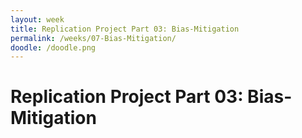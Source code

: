 ```yaml
---
layout: week
title: Replication Project Part 03: Bias-Mitigation
permalink: /weeks/07-Bias-Mitigation/
doodle: /doodle.png
---
```


# Replication Project Part 03: Bias-Mitigation



